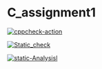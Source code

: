 # C_assignment1

[![cppcheck-action](https://github.com/Varshikapasam/assignment1/actions/workflows/cppcheck.yml/badge.svg)](https://github.com/Varshikapasam/assignment1/actions/workflows/cppcheck.yml)

[![Static_check](https://github.com/Varshikapasam/assignment1/actions/workflows/Static_check.yml/badge.svg)](https://github.com/Varshikapasam/assignment1/actions/workflows/Static_check.yml)

[![static-Analysisl](https://github.com/Varshikapasam/assignment1/actions/workflows/static-Analysis.yml/badge.svg)](https://github.com/Varshikapasam/assignment1/actions/workflows/static-Analysis.yml)


